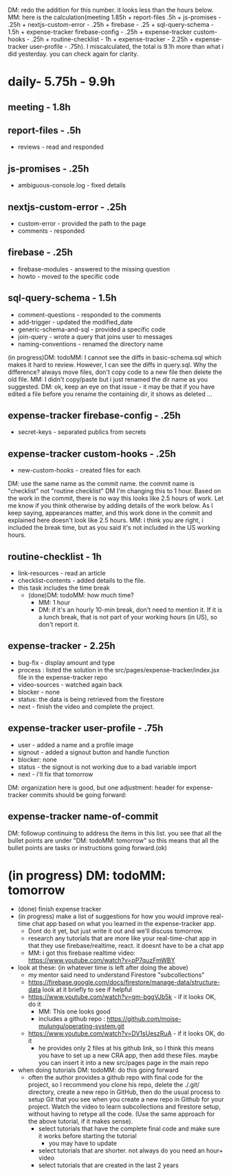 DM: redo the addition for this number. it looks less than the hours below. MM: here is the calculation(meeting 1.85h + report-files .5h + js-promises - .25h + nextjs-custom-error - .25h + firebase - .25 + sql-query-schema - 1.5h + expense-tracker firebase-config - .25h + expense-tracker custom-hooks - .25h + routine-checklist - 1h + expense-tracker - 2.25h + expense-tracker user-profile - .75h). I miscalculated, the total is 9.1h more than what i did yesterday. you can check again for clarity.

# daily- 5.75h - 9.9h

## meeting - 1.8h

## report-files - .5h
* reviews - read and responded 

## js-promises - .25h
* ambiguous-console.log - fixed details

## nextjs-custom-error - .25h
* custom-error - provided the path to the page
* comments - responded

## firebase - .25h
* firebase-modules - answered to the missing question
* howto - moved to the specific code

## sql-query-schema - 1.5h
* comment-questions - responded to the comments
* add-trigger - updated the modified_date
* generic-schema-and-sql - provided a specific code
* join-query - wrote a query that joins user to messages
* naming-conventions - renamed the directory name

(in progress)DM: todoMM: I cannot see the diffs in basic-schema.sql which makes it hard to review. However, I can see the diffs in query.sql. Why the difference? always move files, don't copy code to a new file then delete the old file. MM: I didn't copy/paste but i just renamed the dir name as you suggested. DM: ok, keep an eye on that issue - it may be that if you have edited a file before you rename the containing dir, it shows as deleted ...

## expense-tracker firebase-config - .25h
* secret-keys - separated publics from secrets

## expense-tracker custom-hooks - .25h
* new-custom-hooks - created files for each

DM: use the same name as the commit name. the commit name is "checklist" not "routine checklist"
DM I'm changing this to 1 hour. Based on the work in the commit, there is no way this looks like 2.5 hours of work. Let me know if you think otherwise by adding details of the work below. As I keep saying, appearances matter, and this work done in the commit and explained here doesn't look like 2.5 hours. MM: i think you are right, i included the break time, but as you said it's not included in the US working hours.
## routine-checklist - 1h
* link-resources - read an article 
* checklist-contents - added details to the file.
* this task includes the time break
  * (done)DM: todoMM: how much time?
    * MM: 1 hour
    * DM: if it's an hourly 10-min break, don't need to mention it. If it is a lunch break, that is not part of your working hours (in US), so don't report it.

## expense-tracker - 2.25h
* bug-fix - display amount and type
* process : listed the solution in the src/pages/expense-tracker/index.jsx file in the expense-tracker repo
* video-sources - watched again back
* blocker - none
* status: the data is being retrieved from the firestore
* next - finish the video and complete the project.

## expense-tracker user-profile - .75h
* user - added a name and a profile image
* signout - added a signout button and handle function
* blocker: none
* status - the signout is not working due to a bad variable import
* next - i'll fix that tomorrow 

DM: organization here is good, but one adjustment: header for expense-tracker commits should be going forward:
## expense-tracker name-of-commit

DM: followup continuing to address the items in this list. you see that all the bullet points are under "DM: todoMM: tomorrow" so this means that all the bullet points are tasks or instructions going forward.(ok)
# (in progress) DM: todoMM: tomorrow 
* (done) finish expense tracker
* (in progress) make a list of suggestions for how you would improve real-time chat app based on what you learned in the expense-tracker app.
  * Dont do it yet, but just write it out and we'll discuss tomorrow. 
  * research any tutorials that are more like your real-time-chat app in that they use firebase/realtime, react. it doesnt have to be a chat app
  * MM: i got this firebase realtime video: https://www.youtube.com/watch?v=pP7quzFmWBY
* look at these: (in whatever time is left after doing the above)
  * my mentor said need to understand Firestore "subcollections"
  * https://firebase.google.com/docs/firestore/manage-data/structure-data look at it briefly to see if helpful
  * https://www.youtube.com/watch?v=gm-bggVJb5k - if it looks OK, do it
    * MM: This one looks good
    * includes a github repo : https://github.com/moise-mulungu/operating-system.git
  * https://www.youtube.com/watch?v=DV1sUeszRuA - if it looks OK, do it
    * he provides only 2 files at his github link, so I think this means you have to set up a new CRA app, then add these files. maybe you can insert it into a new src/pages page in the main repo
* when doing tutorials DM: todoMM: do this going forward
  * often the author provides a github repo with final code for the project, so I recommend you clone his repo, delete the ./.git/ directory, create a new repo in GitHub, then do the usual process to setup Git that you see when you create a new repo in Github for your project. Watch the video to learn subcollections and firestore setup, without having to retype all the code. (Use the same approach for the above tutorial, if it makes sense).
    * select tutorials that have the complete final code and make sure it works before starting the tutorial
      * you may have to update 
    * select tutorials that are shorter. not always do you need an hour+ video
    * select tutorials that are created in the last 2 years
  